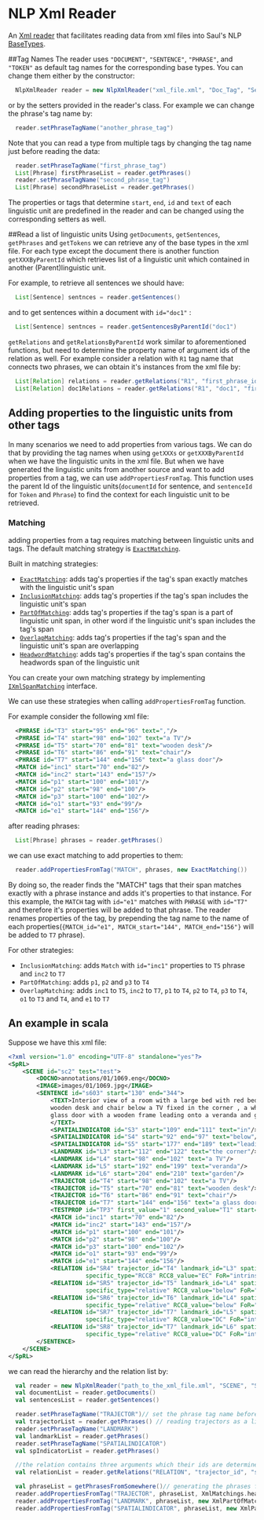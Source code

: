 # NLP Xml Reader
An [Xml reader](NlpXmlReader.java) that facilitates reading data from xml files into Saul's NLP 
[BaseTypes](../BaseTypes/BaseTyps.md).

##Tag Names
The reader uses `"DOCUMENT"`, `"SENTENCE"`, `"PHRASE"`, and `"TOKEN"` as default tag names 
for the corresponding base types. You can change them either by the constructor:
```java
  NlpXmlReader reader = new NlpXmlReader("xml_file.xml", "Doc_Tag", "Sentence_Tag", "Phrase_Tag", "TokenTag")
```
or by the setters provided in the reader's class. For example we can change the phrase's tag name by:
```java
  reader.setPhraseTagName("another_phrase_tag")
```

Note that you can read a type from multiple tags by changing the tag name just before reading the data:
```java
  reader.setPhraseTagName("first_phrase_tag")
  List[Phrase] firstPhraseList = reader.getPhrases() 
  reader.setPhraseTagName("second_phrase_tag")
  List[Phrase] secondPhraseList = reader.getPhrases()
```

The properties or tags that determine `start`, `end`, `id` and `text` of each linguistic unit
are predefined in the reader and can be changed using the corresponding setters as well.

##Read a list of linguistic units
Using `getDocuments`, `getSentences`, `getPhrases` and `getTokens` we can retrieve any of 
the base types in the xml file. For each type except the document there is another function
`getXXXByParentId` which retrieves list of a linguistic unit which contained in another (Parent)linguistic unit.

For example, to retrieve all sentences we should have:
```java
  List[Sentence] sentnces = reader.getSentences()
```
and to get sentences within a document with `id="doc1"` :
```java
  List[Sentence] sentnces = reader.getSentencesByParentId("doc1")
```

`getRelations` and `getRelationsByParentId` work similar to aforementioned functions, but need
to determine the property name of argument ids of the relation as well. For example consider
a relation with `R1` tag name that connects two phrases, we can obtain it's instances from the xml file by:
```java
  List[Relation] relations = reader.getRelations("R1", "first_phrase_id", "second_phrase_id")
  List[Relation] doc1Relations = reader.getRelations("R1", "doc1", "first_phrase_id", "second_phrase_id")
```

## Adding properties to the linguistic units from other tags
In many scenarios we need to add properties from various tags. We can do that by providing
the tag names when using `getXXXs` or `getXXXByParentId` when we have the linguistic units in 
the xml file. But when we have generated the linguistic units from another source and want to 
add properties from a tag, we can use `addPropertiesFromTag`. This function uses the parent Id
of the linguistic units(`documentId` for sentence, and `sentenceId` for `Token` and `Phrase`) to find
the context for each linguistic unit to be retrieved.

### Matching
adding properties from a tag requires matching between linguistic units and tags. The default
matching strategy is [`ExactMatching`](XmlExachMatching.java). 

Built in matching strategies:
- [`ExactMatching`](XmlExachMatching.java): adds tag's properties if the tag's span
 exactly matches with the linguistic unit's span 
- [`InclusionMatching`](XmlInclusionMatching.java): adds tag's properties if the tag's span
 includes the linguistic unit's span
- [`PartOfMatching`](XmlPartOfMatching.java): adds tag's properties if the tag's span is
a part of linguistic unit span, in other word if the linguistic unit's span includes the tag's span
- [`OverlapMatching`](XmlOverlapMatching.java): adds tag's properties if the tag's span
and the linguistic unit's span are overlapping
- [`HeadwordMatching`](../../../../../../../../scala/edu/illinois/cs/cogcomp/saulexamples/nlp/SpatialRoleLabeling/XmlMatchings.scala):
 adds tag's properties if the tag's span contains the headwords span of the linguistic unit

You can create your own matching strategy by implementing [`IXmlSpanMatching`](IXmlSpanMatching.java) interface.

We can use these strategies when calling `addPropertiesFromTag` function. 

For example consider the following xml file:
```xml
  <PHRASE id="T3" start="95" end="96" text=","/>
  <PHRASE id="T4" start="98" end="102" text="a TV"/>
  <PHRASE id="T5" start="70" end="81" text="wooden desk"/>
  <PHRASE id="T6" start="86" end="91" text="chair"/>
  <PHRASE id="T7" start="144" end="156" text="a glass door"/>
  <MATCH id="inc1" start="70" end="82"/>
  <MATCH id="inc2" start="143" end="157"/>
  <MATCH id="p1" start="100" end="101"/>
  <MATCH id="p2" start="98" end="100"/>
  <MATCH id="p3" start="100" end="102"/>
  <MATCH id="o1" start="93" end="99"/>
  <MATCH id="e1" start="144" end="156"/>
```
after reading phrases:
```java
  List[Phrase] phrases = reader.getPhrases()
```
we can use exact matching to add properties to them:
```java
  reader.addPropertiesFromTag("MATCH", phrases, new ExactMatching())
```
By doing so, the reader finds the "MATCH" tags that their span matches exactly with a phrase 
instance and adds it's properties to that instance. For this example, the `MATCH` tag with 
`id="e1"` matches with `PHRASE` with `id="T7"` and therefore it's properties will be added to 
that phrase. The reader renames properties of the tag, by prepending the tag name to the name
of each properties(`{MATCH_id="e1", MATCH_start="144", MATCH_end="156"}` will be added to `T7` phrase).

For other strategies:
- `InclusionMatching`: adds `Match` with `id="inc1"` properties to `T5` phrase and `inc2` to `T7`  
- `PartOfMatching`: adds `p1`, `p2` and `p3` to `T4`
- `OverlapMatching`: adds `inc1` to `T5`, `inc2` to `T7`, `p1` to `T4`, `p2` to `T4`, 
`p3` to `T4`, `o1` to `T3` and `T4`, and `e1` to `T7`

## An example in scala
Suppose we have this xml file: 
```xml
<?xml version="1.0" encoding="UTF-8" standalone="yes"?>
<SpRL>
    <SCENE id="sc2" test="test">
        <DOCNO>annotations/01/1069.eng</DOCNO>
        <IMAGE>images/01/1069.jpg</IMAGE>
        <SENTENCE id="s603" start="130" end="344">
            <TEXT>Interior view of a room with a large bed with red bedcovers , a white 
            wooden desk and chair below a TV fixed in the corner , a white fridge and a 
            glass door with a wooden frame leading onto a veranda and garden .
            </TEXT>
            <SPATIALINDICATOR id="S3" start="109" end="111" text="in"/>
            <SPATIALINDICATOR id="S4" start="92" end="97" text="below"/>
            <SPATIALINDICATOR id="S5" start="177" end="189" text="leading onto"/>
            <LANDMARK id="L3" start="112" end="122" text="the corner"/>
            <LANDMARK id="L4" start="98" end="102" text="a TV"/>
            <LANDMARK id="L5" start="192" end="199" text="veranda"/>
            <LANDMARK id="L6" start="204" end="210" text="garden"/>
            <TRAJECTOR id="T4" start="98" end="102" text="a TV"/>
            <TRAJECTOR id="T5" start="70" end="81" text="wooden desk"/>
            <TRAJECTOR id="T6" start="86" end="91" text="chair"/>
            <TRAJECTOR id="T7" start="144" end="156" text="a glass door"/>
            <TESTPROP id="TP3" first_value="1" second_value="T1" start="62" end="72"/>
            <MATCH id="inc1" start="70" end="82"/>
            <MATCH id="inc2" start="143" end="157"/>
            <MATCH id="p1" start="100" end="101"/>
            <MATCH id="p2" start="98" end="100"/>
            <MATCH id="p3" start="100" end="102"/>
            <MATCH id="o1" start="93" end="99"/>
            <MATCH id="e1" start="144" end="156"/>
            <RELATION id="SR4" trajector_id="T4" landmark_id="L3" spatial_indicator_id="S3" general_type="region"
                      specific_type="RCC8" RCC8_value="EC" FoR="intrinsic"/>
            <RELATION id="SR5" trajector_id="T5" landmark_id="L4" spatial_indicator_id="S4" general_type="direction"
                      specific_type="relative" RCC8_value="below" FoR="intrinsic"/>
            <RELATION id="SR6" trajector_id="T6" landmark_id="L4" spatial_indicator_id="S4" general_type="direction"
                      specific_type="relative" RCC8_value="below" FoR="intrinsic"/>
            <RELATION id="SR7" trajector_id="T7" landmark_id="L5" spatial_indicator_id="S5" general_type="region"
                      specific_type="relative" RCC8_value="DC" FoR="intrinsic"/>
            <RELATION id="SR8" trajector_id="T7" landmark_id="L6" spatial_indicator_id="S5" general_type="region"
                      specific_type="relative" RCC8_value="DC" FoR="intrinsic"/>
        </SENTENCE>
    </SCENE>
</SpRL>
```
we can read the hierarchy and the relation list by:

```scala
  val reader = new NlpXmlReader("path_to_the_xml_file.xml", "SCENE", "SENTENCE", null, null)
  val documentList = reader.getDocuments()
  val sentencesList = reader.getSentences()

  reader.setPhraseTagName("TRAJECTOR")// set the phrase tag name before reading as phrase list
  val trajectorList = reader.getPhrases() // reading trajectors as a list of phrases
  reader.setPhraseTagName("LANDMARK")
  val landmarkList = reader.getPhrases()
  reader.setPhraseTagName("SPATIALINDICATOR")
  val spIndicatorList = reader.getPhrases()

  //the relation contains three arguments which their ids are determined by the specified strings
  val relationList = reader.getRelations("RELATION", "trajector_id", "spatial_indicator_id", "landmark_id")

  val phraseList = getPhrasesFromSomewhere()// generating the phrases from other sources
  reader.addPropertiesFromTag("TRAJECTOR", phraseList, XmlMatchings.headwordMatching)
  reader.addPropertiesFromTag("LANDMARK", phraseList, new XmlPartOfMatching)
  reader.addPropertiesFromTag("SPATIALINDICATOR", phraseList, new XmlPartOfMatching)
```